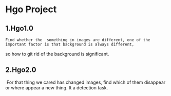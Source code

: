 # Hgo Project

## 1.Hgo1.0

 	Find whether the  something in images are different, one of the important factor is that background is always different, 
  so how to git rid of the background is significant.

## 2.Hgo2.0

​	For that thing we cared has changed images, find which of them disappear or where appear a new thing. It a detection task.
